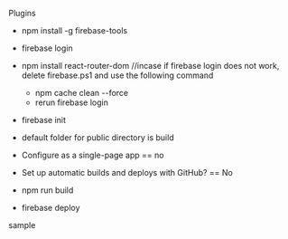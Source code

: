 
Plugins

- npm install -g firebase-tools
- firebase login
- npm install react-router-dom
//incase if firebase login does not work, delete firebase.ps1 and use the following command
    - npm cache clean --force
    - rerun firebase login

- firebase init
- default folder for public directory is build
- Configure as a single-page app == no
- Set up automatic builds and deploys with GitHub? == No

- npm run build
- firebase deploy

sample
